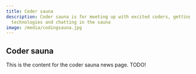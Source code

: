 ```yaml
---
title: Coder sauna
description: Coder sauna is for meeting up with excited coders, getting to know new
  technologies and chatting in the sauna
image: /media/codingsauna.jpg
---
```

## Coder sauna

This is the content for the coder sauna news page. TODO!